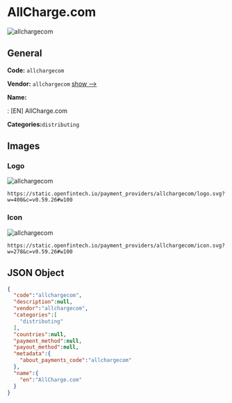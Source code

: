 
# AllCharge.com 
![allchargecom](https://static.openfintech.io/payment_providers/allchargecom/logo.svg?w=400&c=v0.59.26#w100)  

## General 
 
**Code:** `allchargecom` 
 
**Vendor:** `allchargecom` [show -->](/vendors/allchargecom/) 
 
**Name:** 
 
:	[EN] AllCharge.com 
 
**Categories:**`distributing` 
 

## Images 

### Logo 
 
![allchargecom](https://static.openfintech.io/payment_providers/allchargecom/logo.svg?w=400&c=v0.59.26#w100)  

```
https://static.openfintech.io/payment_providers/allchargecom/logo.svg?w=400&c=v0.59.26#w100
```  

### Icon 
 
![allchargecom](https://static.openfintech.io/payment_providers/allchargecom/icon.svg?w=278&c=v0.59.26#w100)  

```
https://static.openfintech.io/payment_providers/allchargecom/icon.svg?w=278&c=v0.59.26#w100
```  

## JSON Object 

```json
{
  "code":"allchargecom",
  "description":null,
  "vendor":"allchargecom",
  "categories":[
    "distributing"
  ],
  "countries":null,
  "payment_method":null,
  "payout_method":null,
  "metadata":{
    "about_payments_code":"allchargecom"
  },
  "name":{
    "en":"AllCharge.com"
  }
}
```  
